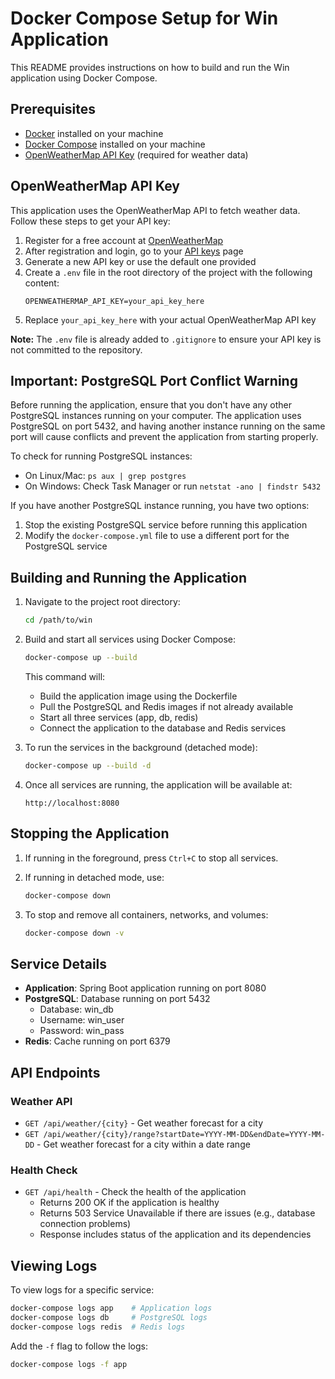 # Docker Compose Setup for Win Application

This README provides instructions on how to build and run the Win application using Docker Compose.

## Prerequisites

- [Docker](https://docs.docker.com/get-docker/) installed on your machine
- [Docker Compose](https://docs.docker.com/compose/install/) installed on your machine
- [OpenWeatherMap API Key](#openweathermap-api-key) (required for weather data)

## OpenWeatherMap API Key

This application uses the OpenWeatherMap API to fetch weather data. Follow these steps to get your API key:

1. Register for a free account at [OpenWeatherMap](https://home.openweathermap.org/users/sign_up)
2. After registration and login, go to your [API keys](https://home.openweathermap.org/api_keys) page
3. Generate a new API key or use the default one provided
4. Create a `.env` file in the root directory of the project with the following content:
   ```
   OPENWEATHERMAP_API_KEY=your_api_key_here
   ```
5. Replace `your_api_key_here` with your actual OpenWeatherMap API key

**Note:** The `.env` file is already added to `.gitignore` to ensure your API key is not committed to the repository.

## Important: PostgreSQL Port Conflict Warning

Before running the application, ensure that you don't have any other PostgreSQL instances running on your computer. The application uses PostgreSQL on port 5432, and having another instance running on the same port will cause conflicts and prevent the application from starting properly.

To check for running PostgreSQL instances:
- On Linux/Mac: `ps aux | grep postgres`
- On Windows: Check Task Manager or run `netstat -ano | findstr 5432`

If you have another PostgreSQL instance running, you have two options:
1. Stop the existing PostgreSQL service before running this application
2. Modify the `docker-compose.yml` file to use a different port for the PostgreSQL service

## Building and Running the Application

1. Navigate to the project root directory:
   ```bash
   cd /path/to/win
   ```

2. Build and start all services using Docker Compose:
   ```bash
   docker-compose up --build
   ```

   This command will:
   - Build the application image using the Dockerfile
   - Pull the PostgreSQL and Redis images if not already available
   - Start all three services (app, db, redis)
   - Connect the application to the database and Redis services

3. To run the services in the background (detached mode):
   ```bash
   docker-compose up --build -d
   ```

4. Once all services are running, the application will be available at:
   ```
   http://localhost:8080
   ```

## Stopping the Application

1. If running in the foreground, press `Ctrl+C` to stop all services.

2. If running in detached mode, use:
   ```bash
   docker-compose down
   ```

3. To stop and remove all containers, networks, and volumes:
   ```bash
   docker-compose down -v
   ```

## Service Details

- **Application**: Spring Boot application running on port 8080
- **PostgreSQL**: Database running on port 5432
  - Database: win_db
  - Username: win_user
  - Password: win_pass
- **Redis**: Cache running on port 6379

## API Endpoints

### Weather API

- `GET /api/weather/{city}` - Get weather forecast for a city
- `GET /api/weather/{city}/range?startDate=YYYY-MM-DD&endDate=YYYY-MM-DD` - Get weather forecast for a city within a date range

### Health Check

- `GET /api/health` - Check the health of the application
  - Returns 200 OK if the application is healthy
  - Returns 503 Service Unavailable if there are issues (e.g., database connection problems)
  - Response includes status of the application and its dependencies

## Viewing Logs

To view logs for a specific service:
```bash
docker-compose logs app    # Application logs
docker-compose logs db     # PostgreSQL logs
docker-compose logs redis  # Redis logs
```

Add the `-f` flag to follow the logs:
```bash
docker-compose logs -f app
```
